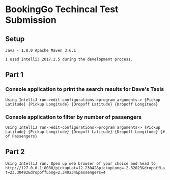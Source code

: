 # BookingGo Techincal Test Submission

## Setup
```
Java - 1.8.0 Apache Maven 3.6.1

I used IntelliJ 2017.2.5 during the development process.

```

## Part 1

### Console application to print the search results for Dave's Taxis

`Using IntelliJ run->edit-configurations->program arguments-> {Pickup Latitude} {Pickup Longitude} {Dropoff Latitude} {Dropoff Longitude}`

### Console application to filter by number of passengers

`Using IntelliJ run->edit-configurations->program arguments-> {Pickup Latitude} {Pickup Longitude} {Dropoff Latitude} {Dropoff Longitude} {# of Passengers}
`

## Part 2

`Using IntelliJ run.
Open up web browser of your choice and head to http://127.0.0.1:8080/pickupLat=12.23042&pickupLong=-2.32023&dropoffLat=23.30492&dropoffLong=2.340234&passengers=4
`
